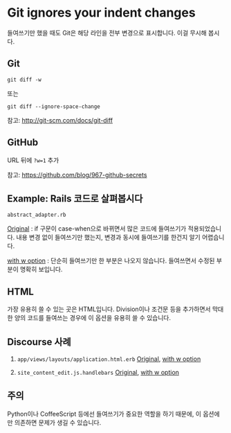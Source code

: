 # Git ignores your indent changes

들여쓰기만 했을 때도 Git은 해당 라인을 전부 변경으로 표시합니다. 이걸 무시해 봅시다.

## Git

`git diff -w`

또는

`git diff --ignore-space-change`

참고: <http://git-scm.com/docs/git-diff>

## GitHub

URL 뒤에 `?w=1` 추가

참고: <https://github.com/blog/967-github-secrets>

## Example: Rails 코드로 살펴봅시다

`abstract_adapter.rb`

[Original](https://github.com/rails/rails/commit/064877cab83d84fcf7be26e17639c5c2544ffc3d)
: if 구문이 case-when으로 바뀌면서 많은 코드에 들여쓰기가 적용되었습니다.
내용 변경 없이 들여쓰기만 했는지, 변경과 동시에 들여쓰기를 한건지 알기 어렵습니다.

[with w option](https://github.com/rails/rails/commit/064877cab83d84fcf7be26e17639c5c2544ffc3d?w=1)
: 단순히 들여쓰기만 한 부분은 나오지 않습니다. 들여쓰면서 수정된 부분이 명확히 보입니다.

## HTML

가장 유용히 쓸 수 있는 곳은 HTML입니다. Division이나 조건문 등을 추가하면서
막대한 양의 코드를 들여쓰는 경우에 이 옵션을 유용히 쓸 수 있습니다.

## Discourse 사례

1. `app/views/layouts/application.html.erb`
[Original](https://github.com/discourse/discourse/commit/5171a23a9cb3b6742100d3e6907035c80e5c3ccc),
[with w option](https://github.com/discourse/discourse/commit/5171a23a9cb3b6742100d3e6907035c80e5c3ccc?w=1)

1. `site_content_edit.js.handlebars`
[Original](https://github.com/discourse/discourse/commit/abf910d210ffa722ca4c4f69daa95aaedd8b396f),
[with w option](https://github.com/discourse/discourse/commit/abf910d210ffa722ca4c4f69daa95aaedd8b396f?w=1)

## 주의

Python이나 CoffeeScript 등에선 들여쓰기가 중요한 역할을 하기 때문에,
이 옵션에만 의존하면 문제가 생길 수 있습니다.
